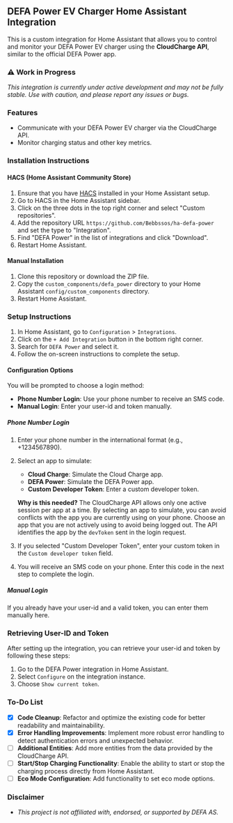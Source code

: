 ## DEFA Power EV Charger Home Assistant Integration

This is a custom integration for Home Assistant that allows you to control and monitor your DEFA Power EV charger using the **CloudCharge API**, similar to the official DEFA Power app.

### ⚠️ Work in Progress
_This integration is currently under active development and may not be fully stable. Use with caution, and please report any issues or bugs._

### Features
- Communicate with your DEFA Power EV charger via the CloudCharge API.
- Monitor charging status and other key metrics.

### Installation Instructions

#### HACS (Home Assistant Community Store)
1. Ensure that you have [HACS](https://hacs.xyz/) installed in your Home Assistant setup.
2. Go to HACS in the Home Assistant sidebar.
3. Click on the three dots in the top right corner and select "Custom repositories".
4. Add the repository URL `https://github.com/Bebbssos/ha-defa-power` and set the type to "Integration".
5. Find "DEFA Power" in the list of integrations and click "Download".
6. Restart Home Assistant.

#### Manual Installation
1. Clone this repository or download the ZIP file.
2. Copy the `custom_components/defa_power` directory to your Home Assistant `config/custom_components` directory.
3. Restart Home Assistant.

### Setup Instructions
1. In Home Assistant, go to `Configuration` > `Integrations`.
2. Click on the `+ Add Integration` button in the bottom right corner.
3. Search for `DEFA Power` and select it.
4. Follow the on-screen instructions to complete the setup.

#### Configuration Options
You will be prompted to choose a login method:
- **Phone Number Login**: Use your phone number to receive an SMS code.
- **Manual Login**: Enter your user-id and token manually.

##### Phone Number Login
1. Enter your phone number in the international format (e.g., +1234567890).
2. Select an app to simulate:
   - **Cloud Charge**: Simulate the Cloud Charge app.
   - **DEFA Power**: Simulate the DEFA Power app.
   - **Custom Developer Token**: Enter a custom developer token.

   **Why is this needed?**
   The CloudCharge API allows only one active session per app at a time. By selecting an app to simulate, you can avoid conflicts with the app you are currently using on your phone. Choose an app that you are not actively using to avoid being logged out. The API identifies the app by the `devToken` sent in the login request.

3. If you selected "Custom Developer Token", enter your custom token in the `Custom developer token` field.
4. You will receive an SMS code on your phone. Enter this code in the next step to complete the login.

##### Manual Login
If you already have your user-id and a valid token, you can enter them manually here.

### Retrieving User-ID and Token
After setting up the integration, you can retrieve your user-id and token by following these steps:
1. Go to the DEFA Power integration in Home Assistant.
2. Select `Configure` on the integration instance.
3. Choose `Show current token`.

### To-Do List
- [x] **Code Cleanup**: Refactor and optimize the existing code for better readability and maintainability.
- [x] **Error Handling Improvements**: Implement more robust error handling to detect authentication errors and unexpected behavior.
- [ ] **Additional Entities**: Add more entities from the data provided by the CloudCharge API.
- [ ] **Start/Stop Charging Functionality**: Enable the ability to start or stop the charging process directly from Home Assistant.
- [ ] **Eco Mode Configuration**: Add functionality to set eco mode options.

### Disclaimer
- _This project is not affiliated with, endorsed, or supported by DEFA AS._